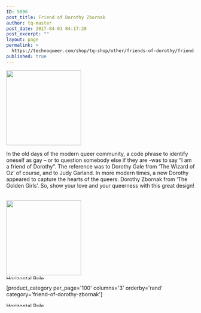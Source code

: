 ```yaml
---
ID: 5096
post_title: Friend of Dorothy Zbornak
author: tq-master
post_date: 2017-04-01 04:17:28
post_excerpt: ""
layout: page
permalink: >
  https://technoqueer.com/shop/tq-shop/other/friends-of-dorothy/friend-of-dorothy-zbornak/
published: true
---
```

<img src="https://technoqueer.com/shop/wp-content/uploads/2017/03/btn-friend-of-dorothy-zbornak.png" alt="" width="200" height="200" class="alignleft size-full wp-image-1481" />
<p style="text-align: left;">In the old days of the modern queer community, a code phrase to identify oneself as gay – or to question somebody else if they are -was to say “I am a friend of Dorothy”. The reference was to Dorothy Gale from ‘The Wizard of Oz’ of course, and to Judy Garland.
In more modern times, a new Dorothy appeared to capture the hearts of the queers. Dorothy Zbornak from ‘The Golden Girls’.
So, show your love and your queerness with this great design!</p>
<br clear="all">
<a href="https://www.redbubble.com/people/technoqueer/works/14528311-friend-of-dorothy?asc=u&c=465006-friends-of-dorothy" target="_blank"><img src="https://technoqueer.com/shop/wp-content/uploads/2017/04/btn-redbubble-1.png" alt="" width="200" height="200" class="aligncenter size-full wp-image-23489" /></a>

<img class="aligncenter size-full wp-image-99" src="https://technoqueer.com/shop/wp-content/uploads/2017/03/Rainbow-HR.jpg" alt="Horizontal Rule" width="800" height="11" />


[product_category per_page='100' columns='3' orderby='rand' category='friend-of-dorothy-zbornak']

<img src="https://technoqueer.com/shop/wp-content/uploads/2017/03/Rainbow-HR.jpg" alt="Horizontal Rule" width="800" height="11" class="aligncenter size-full wp-image-99" />